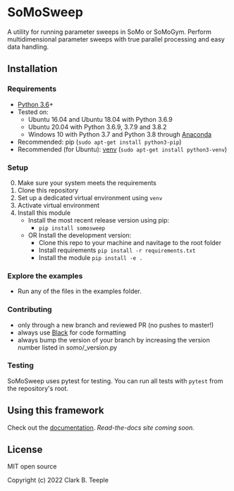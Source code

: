# SoMoSweep
A utility for running parameter sweeps in SoMo or SoMoGym. Perform multidimensional parameter sweeps with true parallel processing and easy data handling.


## Installation
### Requirements
- [Python 3.6](https://www.python.org/downloads/release/python-360/)+
- Tested on:
	- Ubuntu 16.04 and Ubuntu 18.04 with Python 3.6.9
	- Ubuntu 20.04 with Python 3.6.9, 3.7.9 and 3.8.2
	- Windows 10 with Python 3.7 and Python 3.8 through [Anaconda](https://www.anaconda.com/products/individual#Downloads)
- Recommended: pip (`sudo apt-get install python3-pip`) 
- Recommended (for Ubuntu): [venv](https://docs.python.org/3/library/venv.html) (`sudo apt-get install python3-venv`)

### Setup
0. Make sure your system meets the requirements
1. Clone this repository
2. Set up a dedicated virtual environment using `venv`
3. Activate virtual environment
4. Install this module
	- Install the most recent release version using pip:
		- `pip install somosweep`
    - OR Install the development version:
        - Clone this repo to your machine and navitage to the root folder
        - Install requirements `pip install -r requirements.txt`
        - Install the module `pip install -e .`


### Explore the examples
- Run any of the files in the examples folder.

### Contributing
- only through a new branch and reviewed PR (no pushes to master!)
- always use [Black](https://pypi.org/project/black/) for code formatting
- always bump the version of your branch by increasing the version number listed in somo/_version.py

### Testing
SoMoSweep uses pytest for testing. You can run all tests with `pytest` from the repository's root.


## Using this framework
Check out the [documentation](https://github.com/cbteeple/somosweep/tree/main/docs). _Read-the-docs site coming soon._


## License

MIT open source

Copyright (c) 2022 Clark B. Teeple